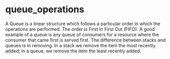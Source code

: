 # queue_operations
A Queue is a linear structure which follows a particular order in which the operations are performed. The order is First In First Out (FIFO). 
A good example of a queue is any queue of consumers for a resource where the consumer that came first is served first. 
The difference between stacks and queues is in removing.
In a stack we remove the item the most recently added; in a queue, we remove the item the least recently added.
